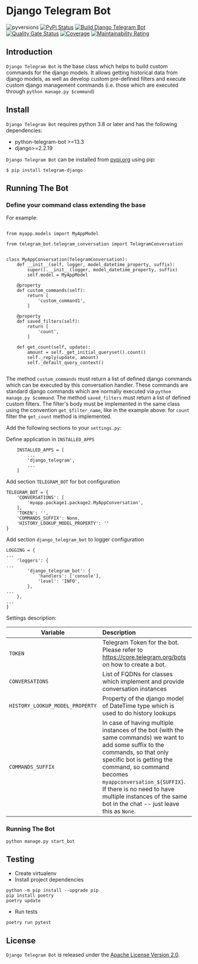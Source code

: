# Django Telegram Bot

![pyversions](https://img.shields.io/pypi/pyversions/telegram-django.svg) [![PyPi Status](https://img.shields.io/pypi/v/telegram-django.svg)](https://pypi.org/project/telegram-django/) [![Build Django Telegram Bot](https://github.com/cloudblue/telegram-django/actions/workflows/build.yml/badge.svg)](https://github.com/cloudblue/telegram-django/actions/workflows/build.yml) [![Quality Gate Status](https://sonarcloud.io/api/project_badges/measure?project=telegram-django&metric=alert_status)](https://sonarcloud.io/dashboard?id=telegram-django) [![Coverage](https://sonarcloud.io/api/project_badges/measure?project=telegram-django&metric=coverage)](https://sonarcloud.io/dashboard?id=telegram-django) [![Maintainability Rating](https://sonarcloud.io/api/project_badges/measure?project=telegram-django&metric=sqale_rating)](https://sonarcloud.io/dashboard?id=telegram-django)

## Introduction

`Django Telegram Bot` is the base class which helps to build custom commands for the django models. It allows getting historical data from django models, as well as develop custom pre-defined filters and execute custom django management commands (i.e. those which are executed through  `python manage.py $command`)

## Install

`Django Telegram Bot` requires python 3.8 or later and has the following dependencies:

* python-telegram-bot >=13.3
* django>=2.2.19

`Django Telegram Bot` can be installed from [pypi.org](https://pypi.org/project/telegram-django/) using pip:

```
$ pip install telegram-django
```

## Running The Bot
### Define your command class extending the base

For example:

``` 

from myapp.models import MyAppModel

from telegram_bot.telegram_conversation import TelegramConversation


class MyAppConversation(TelegramConversation):
    def __init__(self, logger, model_datetime_property, suffix):
        super().__init__(logger, model_datetime_property, suffix)
        self.model = MyAppModel

    @property
    def custom_commands(self):
        return [
            'custom_command1',
        ]
        
    @property
    def saved_filters(self):
        return [
            'count',
        ]

    def get_count(self, update):
        amount = self._get_initial_queryset().count()
        self._reply(update, amount)
        self._default_query_context()


```

The method ```custom_commands``` must return a list of defined django commands which can be executed by this conversation handler. These commands are standard django commands which are normally executed via ```python manage.py $command```.
The method ```saved_filters``` must return a list of defined custom filters. The filter's body must be implemented in the same class using the convention ```get_$filter_name```, like in the example above: for ```count``` filter the ```get_count``` method is implemented.

Add the following sections to your ```settings.py```:

Define application in ```INSTALLED_APPS```
```
    INSTALLED_APPS = [
        ...
        'django_telegram',
        ...
    ]
```
Add section ```TELEGRAM_BOT``` for bot configuration
```
TELEGRAM_BOT = {
    'CONVERSATIONS': [
        'myapp.package1.package2.MyAppConversation',
    ],
    'TOKEN': '',
    'COMMANDS_SUFFIX': None,
    'HISTORY_LOOKUP_MODEL_PROPERTY': ''
}
```
Add section ```django_telegram_bot``` to logger configuration
```
LOGGING = {
...
    'loggers': {
...
        'django_telegram_bot': {
            'handlers': ['console'],
            'level': 'INFO',
        },
...
    },
...
}
```

Settings description:

| Variable      | Description  |
| ------------- |:-------------|
|`TOKEN`|Telegram Token for the bot. Please refer to https://core.telegram.org/bots on how to create a bot.|
|`CONVERSATIONS`|List of FQDNs for classes which implement and provide conversation instances|
|`HISTORY_LOOKUP_MODEL_PROPERTY`|Property of the django model of DateTime type which is used to do history lookups|
|`COMMANDS_SUFFIX`|In case of having multiple instances of the bot (with the same commands) we want to add some suffix to the commands, so that only specific bot is getting the command, so command becomes `myappconversation_${SUFFIX}`. If there is no need to have multiple instances of the same bot in the chat -- just leave this as ```None```. |

### Running The Bot

`python manage.py start_bot`

## Testing

* Create virtualenv
* Install project dependencies
```commandline
python -m pip install --upgrade pip
pip install poetry
poetry update
```
* Run tests
```commandline
poetry run pytest
```


## License

``Django Telegram Bot`` is released under the [Apache License Version 2.0](https://www.apache.org/licenses/LICENSE-2.0).